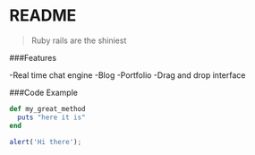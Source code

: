 # README

>Ruby rails are the shiniest

###Features

-Real time chat engine
-Blog
-Portfolio
-Drag and drop interface

###Code Example

```ruby
def my_great_method
  puts "here it is"
end
```

```javascript
alert('Hi there');
```


  